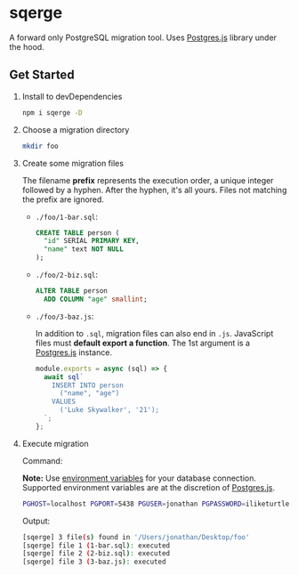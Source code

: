 # sqerge

A forward only PostgreSQL migration tool. Uses [Postgres.js](https://github.com/porsager/postgres) library under the hood.

## Get Started

1. Install to devDependencies
   ```sh
   npm i sqerge -D
   ```
2. Choose a migration directory
   ```sh
   mkdir foo
   ```
3. Create some migration files

   The filename **prefix** represents the execution order, a unique integer followed by a hyphen. After the hyphen, it's all yours. Files not matching the prefix are ignored.

   - `./foo/1-bar.sql`:

     ```sql
     CREATE TABLE person (
       "id" SERIAL PRIMARY KEY,
       "name" text NOT NULL
     );
     ```

   - `./foo/2-biz.sql`:

     ```sql
     ALTER TABLE person
       ADD COLUMN "age" smallint;
     ```

   - `./foo/3-baz.js`:

     In addition to `.sql`, migration files can also end in `.js`. JavaScript files must **default export a function**. The 1st argument is a [Postgres.js](https://github.com/porsager/postgres) instance.

     ```js
     module.exports = async (sql) => {
       await sql`
         INSERT INTO person
           ("name", "age")
         VALUES
           ('Luke Skywalker', '21');
       `;
     };
     ```

4. Execute migration

   Command:

   **Note:** Use [environment variables](https://www.postgresql.org/docs/current/libpq-envars.html) for your database connection. Supported environment variables are at the discretion of [Postgres.js](https://github.com/porsager/postgres).

   ```sh
   PGHOST=localhost PGPORT=5438 PGUSER=jonathan PGPASSWORD=iliketurtles PGDATABASE=dev npx sqerge ./foo
   ```

   Output:

   ```sh
   [sqerge] 3 file(s) found in '/Users/jonathan/Desktop/foo'
   [sqerge] file 1 (1-bar.sql): executed
   [sqerge] file 2 (2-biz.sql): executed
   [sqerge] file 3 (3-baz.js): executed
   ```
